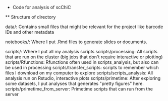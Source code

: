 * Code for analysis of scChiC

** Structure of directory

data/: Contains small files that might be relevant for the project like barcode IDs and other metadata

notebooks/: Where I put .Rmd files to generate slides or documents.

scripts/: Where I put all my analysis scripts
    scripts/processing: All scripts that are run on the cluster (big jobs that don't require interactive or plotting)
    scripts/Rfunctions: Rfunctions often used in scripts_analysis, but also can be used in processing
    scripts/transfer_scripts: scripts to remember which files I download on my computer to explore
    scripts/scripts_analysis: All analysis run on Rstudio, interactive plots
    scripts/primetime: After exploring some datasets, I put analyses that generates "pretty figures" here.
    scripts/primetime_from_server: Primetime scripts that can run from the server 

